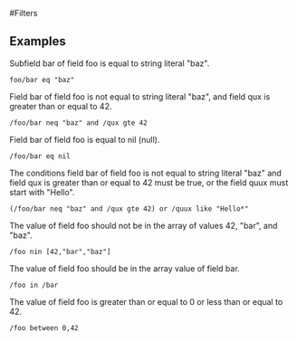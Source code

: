 #Filters

## Examples

Subfield bar of field foo is equal to string literal "baz".

`foo/bar eq "baz"`

Field bar of field foo is not equal to string literal "baz", and field qux is greater than or equal to 42.

`/foo/bar neq "baz" and /qux gte 42`

Field bar of field foo is equal to nil (null).

`/foo/bar eq nil`

The conditions field bar of field foo is not equal to string literal "baz" and field qux is greater than or equal to 42 must be true, or the field quux must start with "Hello".

`(/foo/bar neq "baz" and /qux gte 42) or /quux like "Hello*"`

The value of field foo should not be in the array of values 42, "bar", and "baz".

`/foo nin [42,"bar","baz"]`

The value of field foo should be in the array value of field bar.

`/foo in /bar`

The value of field foo is greater than or equal to 0 or less than or equal to 42.

`/foo between 0,42`
